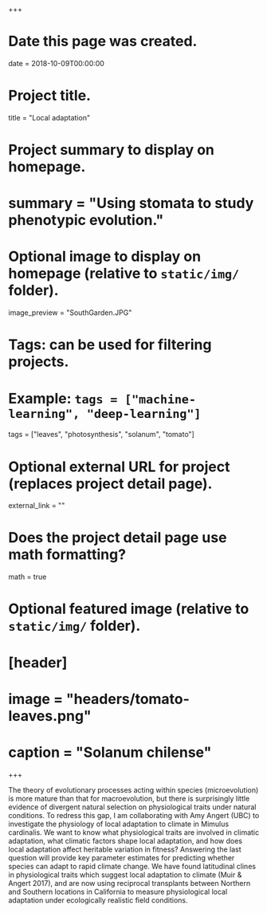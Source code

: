 +++
# Date this page was created.
date = 2018-10-09T00:00:00

# Project title.
title = "Local adaptation"

# Project summary to display on homepage.
# summary = "Using stomata to study phenotypic evolution."

# Optional image to display on homepage (relative to `static/img/` folder).
image_preview = "SouthGarden.JPG"

# Tags: can be used for filtering projects.
# Example: `tags = ["machine-learning", "deep-learning"]`
tags = ["leaves", "photosynthesis", "solanum", "tomato"]

# Optional external URL for project (replaces project detail page).
external_link = ""

# Does the project detail page use math formatting?
math = true

# Optional featured image (relative to `static/img/` folder).
# [header]
# image = "headers/tomato-leaves.png"
# caption = "Solanum chilense"

+++

The theory of evolutionary processes acting within species (microevolution) is more mature than that for macroevolution, but there is surprisingly little evidence of divergent natural selection on physiological traits under natural conditions. To redress this gap, I am collaborating with Amy Angert (UBC) to investigate the physiology of local adaptation to climate in Mimulus cardinalis. We want to know what physiological traits are involved in climatic adaptation, what climatic factors shape local adaptation, and how does local adaptation affect heritable variation in fitness? Answering the last question will provide key parameter estimates for predicting whether species can adapt to rapid climate change. We have found latitudinal clines in physiological traits which suggest local adaptation to climate (Muir & Angert 2017), and are now using reciprocal transplants between Northern and Southern locations in California to measure physiological local adaptation under ecologically realistic field conditions.